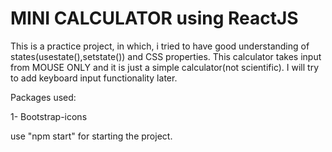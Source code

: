 # MINI CALCULATOR using ReactJS

This is a practice project, in which, i tried to have good understanding of states(usestate(),setstate()) and CSS properties.
This calculator takes input from MOUSE ONLY and it is just a simple calculator(not scientific). I will try to add keyboard input functionality later.

Packages used: 

1- Bootstrap-icons

use "npm start" for starting the project.
